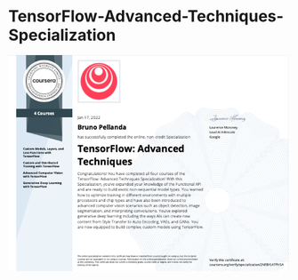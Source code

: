 # TensorFlow-Advanced-Techniques-Specialization

![Certificado Bruno Pellanda](./Coursera_2NFBYL47PHSA.png)